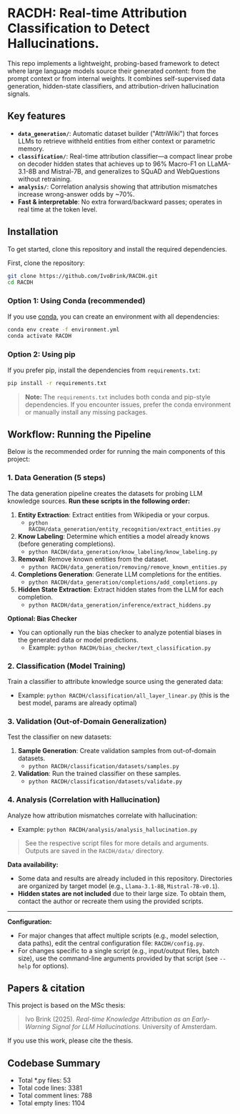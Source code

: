 # RACDH: Real-time Attribution Classification to Detect Hallucinations.

This repo implements a lightweight, probing-based framework to detect where large language models source their generated content: from the prompt context or from internal weights. It combines self-supervised data generation, hidden-state classifiers, and attribution-driven hallucination signals.

## Key features

* **`data_generation/`**: Automatic dataset builder ("AttriWiki") that forces LLMs to retrieve withheld entities from either context or parametric memory.
* **`classification/`**: Real-time attribution classifier—a compact linear probe on decoder hidden states that achieves up to 96% Macro-F1 on LLaMA-3.1-8B and Mistral-7B, and generalizes to SQuAD and WebQuestions without retraining.
* **`analysis/`**: Correlation analysis showing that attribution mismatches increase wrong-answer odds by ~70%.
* **Fast & interpretable**: No extra forward/backward passes; operates in real time at the token level.

## Installation
To get started, clone this repository and install the required dependencies.

First, clone the repository:

```bash
git clone https://github.com/IvoBrink/RACDH.git
cd RACDH
```

### Option 1: Using Conda (recommended)
If you use [conda](https://docs.conda.io/), you can create an environment with all dependencies:

```bash
conda env create -f environment.yml
conda activate RACDH
```

### Option 2: Using pip
If you prefer pip, install the dependencies from `requirements.txt`:

```bash
pip install -r requirements.txt
```

> **Note:** The `requirements.txt` includes both conda and pip-style dependencies. If you encounter issues, prefer the conda environment or manually install any missing packages.

## Workflow: Running the Pipeline

Below is the recommended order for running the main components of this project:

### 1. Data Generation (5 steps)
The data generation pipeline creates the datasets for probing LLM knowledge sources. **Run these scripts in the following order:**

1. **Entity Extraction**: Extract entities from Wikipedia or your corpus.
   - `python RACDH/data_generation/entity_recognition/extract_entities.py`
2. **Know Labeling**: Determine which entities a model already knows (before generating completions).
   - `python RACDH/data_generation/know_labeling/know_labeling.py`
3. **Removal**: Remove known entities from the dataset.
   - `python RACDH/data_generation/removing/remove_known_entities.py`
4. **Completions Generation**: Generate LLM completions for the entities.
   - `python RACDH/data_generation/completions/add_completions.py`
5. **Hidden State Extraction**: Extract hidden states from the LLM for each completion.
   - `python RACDH/data_generation/inference/extract_hiddens.py`

**Optional: Bias Checker**
- You can optionally run the bias checker to analyze potential biases in the generated data or model predictions.
  - Example: `python RACDH/bias_checker/text_classification.py`

### 2. Classification (Model Training)
Train a classifier to attribute knowledge source using the generated data:
- Example: `python RACDH/classification/all_layer_linear.py` (this is the best model, params are already optimal)

### 3. Validation (Out-of-Domain Generalization)
Test the classifier on new datasets:
1. **Sample Generation**: Create validation samples from out-of-domain datasets.
   - `python RACDH/classification/datasets/samples.py`
2. **Validation**: Run the trained classifier on these samples.
   - `python RACDH/classification/datasets/validate.py`

### 4. Analysis (Correlation with Hallucination)
Analyze how attribution mismatches correlate with hallucination:
- Example: `python RACDH/analysis/analysis_hallucination.py`

> See the respective script files for more details and arguments. Outputs are saved in the `RACDH/data/` directory.

**Data availability:**
- Some data and results are already included in this repository. Directories are organized by target model (e.g., `Llama-3.1-8B`, `Mistral-7B-v0.1`).
- **Hidden states are not included** due to their large size. To obtain them, contact the author or recreate them using the provided scripts.

---

**Configuration:**
- For major changes that affect multiple scripts (e.g., model selection, data paths), edit the central configuration file: `RACDH/config.py`.
- For changes specific to a single script (e.g., input/output files, batch size), use the command-line arguments provided by that script (see `--help` for options).

## Papers & citation

This project is based on the MSc thesis:

> Ivo Brink (2025). *Real-time Knowledge Attribution as an Early-Warning Signal for LLM Hallucinations*. University of Amsterdam.

If you use this work, please cite the thesis.

## Codebase Summary

- Total *.py files: 53
- Total code lines: 3381
- Total comment lines: 788
- Total empty lines: 1104
